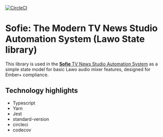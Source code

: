 [![CircleCI](https://circleci.com/bb/superflytv/node-boilerplate.svg?style=svg&circle-token=cab68274787655e03cdd7be318fe32670b026a97)](https://circleci.com/bb/superflytv/node-boilerplate)

# Sofie: The Modern TV News Studio Automation System (Lawo State library)

This library is used in the [**Sofie** TV News Studio Automation System](https://github.com/nrkno/Sofie-TV-automation/) as a simple state model for basic Lawo audio mixer features, designed for Ember+ compliance.


## Technology highlights
- Typescript
- Yarn
- Jest
- standard-version
- circleci
- codecov

